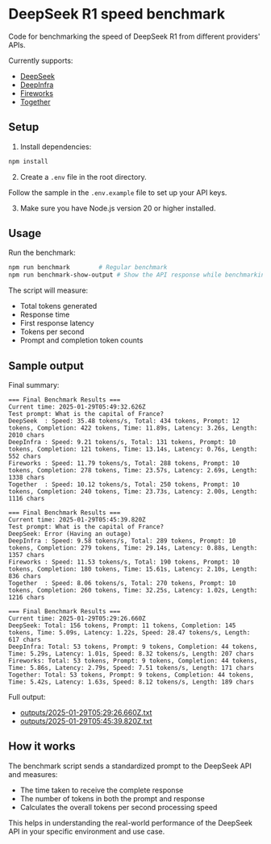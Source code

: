 # DeepSeek R1 speed benchmark

Code for benchmarking the speed of DeepSeek R1 from different providers' APIs.

Currently supports:

- [DeepSeek](https://www.deepseek.com/)
- [DeepInfra](https://deepinfra.com/)
- [Fireworks](https://fireworks.ai/)
- [Together](https://www.together.ai/)

## Setup

1. Install dependencies:

```bash
npm install
```

2. Create a `.env` file in the root directory.

Follow the sample in the `.env.example` file to set up your API keys.

3. Make sure you have Node.js version 20 or higher installed.

## Usage

Run the benchmark:

```bash
npm run benchmark        # Regular benchmark
npm run benchmark-show-output # Show the API response while benchmarking
```

The script will measure:

- Total tokens generated
- Response time
- First response latency
- Tokens per second
- Prompt and completion token counts

## Sample output

Final summary:

```
=== Final Benchmark Results ===
Current time: 2025-01-29T05:49:32.626Z
Test prompt: What is the capital of France?
DeepSeek  : Speed: 35.48 tokens/s, Total: 434 tokens, Prompt: 12 tokens, Completion: 422 tokens, Time: 11.89s, Latency: 3.26s, Length: 2010 chars
DeepInfra : Speed: 9.21 tokens/s, Total: 131 tokens, Prompt: 10 tokens, Completion: 121 tokens, Time: 13.14s, Latency: 0.76s, Length: 552 chars
Fireworks : Speed: 11.79 tokens/s, Total: 288 tokens, Prompt: 10 tokens, Completion: 278 tokens, Time: 23.57s, Latency: 2.69s, Length: 1338 chars
Together  : Speed: 10.12 tokens/s, Total: 250 tokens, Prompt: 10 tokens, Completion: 240 tokens, Time: 23.73s, Latency: 2.00s, Length: 1116 chars

=== Final Benchmark Results ===
Current time: 2025-01-29T05:45:39.820Z
Test prompt: What is the capital of France?
DeepSeek: Error (Having an outage)
DeepInfra : Speed: 9.58 tokens/s, Total: 289 tokens, Prompt: 10 tokens, Completion: 279 tokens, Time: 29.14s, Latency: 0.88s, Length: 1357 chars
Fireworks : Speed: 11.53 tokens/s, Total: 190 tokens, Prompt: 10 tokens, Completion: 180 tokens, Time: 15.61s, Latency: 2.10s, Length: 836 chars
Together  : Speed: 8.06 tokens/s, Total: 270 tokens, Prompt: 10 tokens, Completion: 260 tokens, Time: 32.25s, Latency: 1.02s, Length: 1216 chars

=== Final Benchmark Results ===
Current time: 2025-01-29T05:29:26.660Z
DeepSeek: Total: 156 tokens, Prompt: 11 tokens, Completion: 145 tokens, Time: 5.09s, Latency: 1.22s, Speed: 28.47 tokens/s, Length: 617 chars
DeepInfra: Total: 53 tokens, Prompt: 9 tokens, Completion: 44 tokens, Time: 5.29s, Latency: 1.01s, Speed: 8.32 tokens/s, Length: 207 chars
Fireworks: Total: 53 tokens, Prompt: 9 tokens, Completion: 44 tokens, Time: 5.86s, Latency: 2.79s, Speed: 7.51 tokens/s, Length: 171 chars
Together: Total: 53 tokens, Prompt: 9 tokens, Completion: 44 tokens, Time: 5.42s, Latency: 1.63s, Speed: 8.12 tokens/s, Length: 189 chars
```

Full output:

- [outputs/2025-01-29T05:29:26.660Z.txt](outputs/2025-01-29T05:29:26.660Z.txt)
- [outputs/2025-01-29T05:45:39.820Z.txt](outputs/2025-01-29T05:45:39.820Z.txt)

## How it works

The benchmark script sends a standardized prompt to the DeepSeek API and measures:

- The time taken to receive the complete response
- The number of tokens in both the prompt and response
- Calculates the overall tokens per second processing speed

This helps in understanding the real-world performance of the DeepSeek API in your specific environment and use case.

